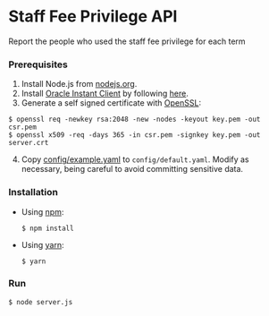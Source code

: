 # Staff Fee Privilege API

Report the people who used the staff fee privilege for each term


### Prerequisites

1. Install Node.js from [nodejs.org](https://nodejs.org/en/).
2. Install [Oracle Instant Client](http://www.oracle.com/technetwork/database/database-technologies/instant-client/overview/index.html) by following [here](https://oracle.github.io/odpi/doc/installation.html).
3. Generate a self signed certificate with [OpenSSL](https://www.openssl.org/):

  ```
  $ openssl req -newkey rsa:2048 -new -nodes -keyout key.pem -out csr.pem
  $ openssl x509 -req -days 365 -in csr.pem -signkey key.pem -out server.crt
  ```
  
4. Copy [config/example.yaml](config/example.yaml) to `config/default.yaml`. Modify as necessary, being careful to avoid committing sensitive data.

### Installation

* Using [npm](https://www.npmjs.com/):

  ```
  $ npm install
  ```

* Using [yarn](https://yarnpkg.com/en/):

  ```
  $ yarn
  ```

### Run

```
$ node server.js
```
